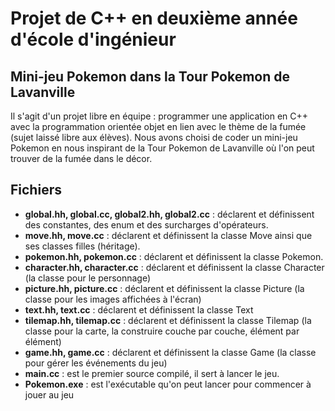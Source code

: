 # Projet de C++ en deuxième année d'école d'ingénieur

## Mini-jeu Pokemon dans la Tour Pokemon de Lavanville
Il s'agit d'un projet libre en équipe : programmer une application en C++ avec la programmation orientée objet en lien avec le thème de la fumée (sujet laissé libre aux élèves). Nous avons choisi de coder un mini-jeu Pokemon en nous inspirant de la Tour Pokemon de Lavanville où l'on peut trouver de la fumée dans le décor.

## Fichiers
* **global.hh, global.cc, global2.hh, global2.cc** : déclarent et définissent des constantes, des enum et des surcharges d'opérateurs.
* **move.hh, move.cc** : déclarent et définissent la classe Move ainsi que ses classes filles (héritage).
* **pokemon.hh, pokemon.cc** : déclarent et définissent la classe Pokemon.
* **character.hh, character.cc** : déclarent et définissent la classe Character (la classe pour le personnage)
* **picture.hh, picture.cc** : déclarent et définissent la classe Picture (la classe pour les images affichées à l'écran) 
* **text.hh, text.cc** : déclarent et définissent la classe Text 
* **tilemap.hh, tilemap.cc** : déclarent et définissent la classe Tilemap (la classe pour la carte, la construire couche par couche, élément par élément)
* **game.hh, game.cc** : déclarent et définissent la classe Game (la classe pour gérer les événements du jeu) 
* **main.cc** : est le premier source compilé, il sert à lancer le jeu.
* **Pokemon.exe** : est l'exécutable qu'on peut lancer pour commencer à jouer au jeu